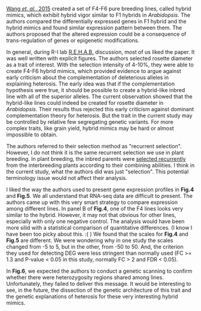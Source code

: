 

[Wang *et. al.*, 2015](http://www.pnas.org/content/112/35/E4959.long) created a set of F4-F6 pure breeding lines, called hybrid mimics, which exhibit hybrid vigor similar to F1 hybrids in *Arabidopsis*. The authors compared the differentially expressed genes in F1 hybrid and the hybrid mimics and found similar expression pattern between them. The authors proposed that the altered expression could be a consequence of trans-regulation of genes or epigenetic modifications.

In general, during R-I lab [R.E.H.A.B.](http://www.rilab.org/rehab.html) discussion, most of us liked the paper. It was well written with explicit figures. The authors selected rosette diameter as a trait of interest. With the selection intensity of 4-10%, they were able to create F4-F6 hybrid mimics, which provided evidence to argue against early criticism about the complementation of deleterious alleles in explaining heterosis. The early idea was that if the complementation hypothesis were true, it should be possible to create a hybrid-like inbred line with all of the superior alleles. The current observation showed that the hybrid-like lines could indeed be created for rosette diameter in *Arabidopsis*. Their results thus rejected this early criticism against dominant complementation theory for heterosis. But the trait in the current study may be controlled by relative few segregating genetic variants. For more complex traits, like grain yield, hybrid mimics may be hard or almost impossible to obtain.

The authors referred to their selection method as "recurrent selection". However, I do not think it is the same recurrent selection we use in plant breeding. In plant breeding, the inbred parents were [selected recurrently](https://dl.sciencesocieties.org/publications/aj/abstracts/37/2/AJ0370020134) from the interbreeding plants according to their combining abilities. I think in the current study, what the authors did was just "selection". This potential terminology issue would not affect their analysis.

I liked the way the authors used to present gene expression profiles in **Fig.4** and **Fig.5**. We all understand that RNA-seq data are difficult to present. The authors came up with this very smart strategy to compare expression among different lines. In panel B of **Fig.4**, one of the F4 lines looks very similar to the hybrid. However, it may not that obvious for other lines, especially with only one negative control. The analysis would have been more silid with a statistical comparison of quantitative differences. (I know I have been too picky about this. :( ) We found that the scales for **Fig.4** and **Fig.5** are different. We were wondering why in one study the scales changed from -5 to 5, but in the other, from -50 to 50. And, the criterion they used for detecting DEG were less stringent than normally used (FC >= 1.3 and P-value < 0.05 in this study, normally FC > 2 and FDR < 0.05).  

In **Fig.6**, we expected the authors to conduct a genetic scanning to confirm whether there were heterozygosity regions shared among lines. Unfortunately, they failed to deliver this message. It would be interesting to see, in the future, the dissection of the genetic architecture of this trait and the genetic explanations of heterosis for these very interesting hybrid mimics.